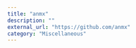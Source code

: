 ```yaml
---
title: "anmx"
description: ""
external_url: "https://github.com/anmx"
category: "Miscellaneous"
---
```


